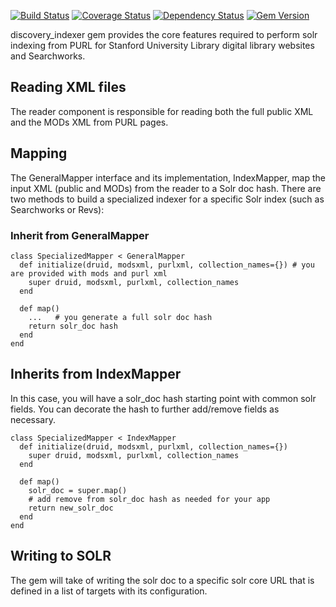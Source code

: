 [<img src="https://travis-ci.org/sul-dlss/discovery-indexer.svg?branch=master" alt="Build Status" />](https://travis-ci.org/sul-dlss/discovery-indexer)
[![Coverage Status](https://coveralls.io/repos/github/sul-dlss/discovery-indexer/badge.svg?branch=master)](https://coveralls.io/github/sul-dlss/discovery-indexer?branch=master)
[<img src="https://gemnasium.com/sul-dlss/discovery-indexer.svg" alt="Dependency Status" />](https://gemnasium.com/sul-dlss/discovery-indexer)
[<img src="https://badge.fury.io/rb/discovery-indexer.svg" alt="Gem Version" />](http://badge.fury.io/rb/discovery-indexer)

discovery_indexer gem provides the core features required to perform solr indexing from PURL for Stanford University Library digital library websites and Searchworks. 

## Reading XML files
The reader component is responsible for reading both the full public XML and the MODs XML from PURL pages.

## Mapping
The GeneralMapper interface and its implementation, IndexMapper, map the input XML (public and MODs) from the reader to a Solr doc hash. There are two methods to build a specialized indexer for a specific Solr index (such as Searchworks or Revs):

### Inherit from GeneralMapper

    class SpecializedMapper < GeneralMapper
      def initialize(druid, modsxml, purlxml, collection_names={}) # you are provided with mods and purl xml
        super druid, modsxml, purlxml, collection_names
      end  
      
      def map()
	    ...   # you generate a full solr doc hash
		return solr_doc hash
      end
    end
	
## Inherits from IndexMapper
In this case, you will have a solr_doc hash starting point with common solr fields.  You can decorate the hash to further add/remove fields as necessary.

    class SpecializedMapper < IndexMapper
      def initialize(druid, modsxml, purlxml, collection_names={})
        super druid, modsxml, purlxml, collection_names
      end  
      
      def map()
	  	solr_doc = super.map()
		# add remove from solr_doc hash as needed for your app
		return new_solr_doc
      end
    end

## Writing to SOLR
The gem will take of writing the solr doc to a specific solr core URL that is defined in a list of targets with its configuration.

